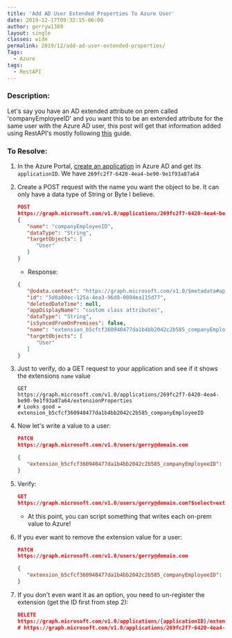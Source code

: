 ```yaml
---
title: 'Add AD User Extended Properties To Azure User'
date: 2019-12-17T09:32:15-06:00
author: gerryw1389
layout: single
classes: wide
permalink: 2019/12/add-ad-user-extended-properties/
Tags:
  - Azure
tags:
  - RestAPI
---
```

<!--more-->

### Description:

Let's say you have an AD extended attribute on prem called 'companyEmployeeID' and you want this to be an extended attribute for the same user with the Azure AD user, this post will get that information added using RestAPI's mostly following [this](https://docs.microsoft.com/en-us/previous-versions/azure/ad/graph/howto/azure-ad-graph-api-directory-schema-extensions#WriteAnExtensionValue) guide.



### To Resolve:

1. In the Azure Portal, [create an application](https://automationadmin.com/2020/01/azure-create-ps-app/) in Azure AD and get its `applicationID`. We have `269fc2f7-6420-4ea4-be90-9e1f93a87a64`

2. Create a POST request with the name you want the object to be. It can only have a data type of String or Byte I believe. 

   ```json
   POST
   https://graph.microsoft.com/v1.0/applications/269fc2f7-6420-4ea4-be90-9e1f93a87a64/extensionProperties
   {
      "name": "companyEmployeeID",
      "dataType": "String",
      "targetObjects": [
         "User"
      ]
   }
   ```

   - Response:

   ```json
   {
      "@odata.context": "https://graph.microsoft.com/v1.0/$metadata#applications('269fc2f7-6420-4ea4-be90-9e1f93a87a64')/extensionProperties/$entity",
      "id": "5d0a80ec-125a-4ea3-96d8-0094ea115d77",
      "deletedDateTime": null,
      "appDisplayName": "custom class attributes",
      "dataType": "String",
      "isSyncedFromOnPremises": false,
      "name": "extension_b5cfcf360940477da1b4bb2042c2b585_companyEmployeeID",
      "targetObjects": [
         "User"
      ]
   }
   ```

3. Just to verify, do a GET request to your application and see if it shows the extensions `name` value

   ```escape
   GET
   https://graph.microsoft.com/v1.0/applications/269fc2f7-6420-4ea4-be90-9e1f93a87a64/extensionProperties
   # Looks good = extension_b5cfcf360940477da1b4bb2042c2b585_companyEmployeeID
   ```

4. Now let's write a value to a user:

   ```json
   PATCH
   https://graph.microsoft.com/v1.0/users/gerry@domain.com

   {
      "extension_b5cfcf360940477da1b4bb2042c2b585_companyEmployeeID": "015645645612"
   }
   ```

5. Verify:

   ```json
   GET
   https://graph.microsoft.com/v1.0/users/gerry@domain.com?$select=extension_b5cfcf360940477da1b4bb2042c2b585_companyEmployeeID
   ```

   - At this point, you can script something that writes each on-prem value to Azure!
    
6. If you ever want to remove the extension value for a user: 

   ```json
   PATCH
   https://graph.microsoft.com/v1.0/users/gerry@domain.com

   {
      "extension_b5cfcf360940477da1b4bb2042c2b585_companyEmployeeID": null
   }
   ```

7. If you don't even want it as an option, you need to un-register the extension (get the ID first from step 2):

   ```json
   DELETE
   https://graph.microsoft.com/v1.0/applications/{applicationID}/extensionProperties/{extensionIDFromStep2}
   # https://graph.microsoft.com/v1.0/applications/269fc2f7-6420-4ea4-be90-9e1f93a87a64/extensionProperties/5d0a80ec-125a-4ea3-96d8-0094ea115d77
   ```



